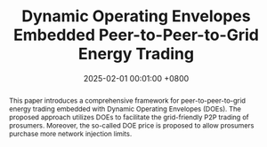 ---
title:          Dynamic Operating Envelopes Embedded Peer-to-Peer-to-Grid Energy Trading
date:           2025-02-01 00:01:00 +0800
selected:       true
pub:            "Applied Energy"
# pub_pre:        "Submitted to "
# pub_post:       'Under review.'
pub_last:       ' <span class="badge badge-pill badge-custom badge-secondary">Journal</span>'
pub_date:       "2025"

abstract: >-
  This paper introduces a comprehensive framework for peer-to-peer-to-grid energy trading embedded with Dynamic Operating Envelopes (DOEs). The proposed approach utilizes DOEs to facilitate the grid-friendly P2P trading of prosumers. Moreover, the so-called DOE price is proposed to allow prosumers purchase more network injection limits.

cover:          assets/images/covers/P2PTrading.png
authors:
  - Zhisen Jiang
  - Ye Guo
  - Jianxiao Wang
links:
  Paper: https://www.sciencedirect.com/science/article/pii/S0306261924019378
---